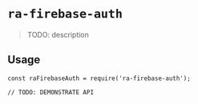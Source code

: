 # `ra-firebase-auth`

> TODO: description

## Usage

```
const raFirebaseAuth = require('ra-firebase-auth');

// TODO: DEMONSTRATE API
```
